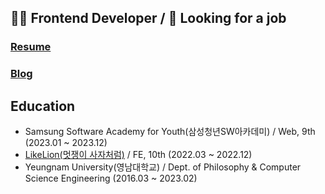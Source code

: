 ## 👩‍💻 Frontend Developer / 👀 Looking for a job 

### [Resume](https://resume-legitgoons.vercel.app)
### [Blog](https://cksxkr5193.tistory.com)

## Education
- Samsung Software Academy for Youth(삼성청년SW아카데미) / Web, 9th (2023.01 ~ 2023.12)
- [LikeLion(멋쟁이 사자처럼)](https://github.com/Likelion-YeungNam-Univ) / FE, 10th (2022.03 ~ 2022.12)
- Yeungnam University(영남대학교) / Dept. of Philosophy & Computer Science Engineering (2016.03 ~ 2023.02)


